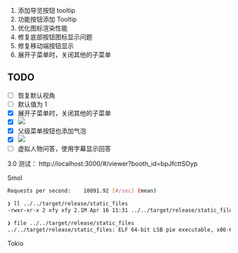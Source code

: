 1. 添加导览按钮 tooltip
2. 功能按钮添加 Tooltip
3. 优化图标渲染性能
4. 修复底部按钮图标显示问题
5. 修复移动端按钮显示
6. 展开子菜单时，关闭其他的子菜单

## TODO

- [ ] 恢复默认视角
- [ ] 默认值为 1
- [x] 展开子菜单时，关闭其他的子菜单
- [x] ![](Pasted%20image%2020240415162013.png)
- [x] 父级菜单按钮也添加气泡
- [x] ![](Pasted%20image%2020240415162043.png)
- [ ] 虚拟人物问答，使用字幕显示回答

3.0 测试： http://localhost:3000/#/viewer?booth_id=bpJfcttSOyp

Smol

```bash
Requests per second:    10091.92 [#/sec] (mean)

❯ ll ../../target/release/static_files
-rwxr-xr-x 2 xfy xfy 2.1M Apr 16 11:31 ../../target/release/static_files

❯ file ../../target/release/static_files
../../target/release/static_files: ELF 64-bit LSB pie executable, x86-64, version 1 (SYSV), dynamically linked, interpreter /lib64/ld-linux-x86-64.so.2, BuildID[sha1]=01193cdc53afac7b1320bce6536dbf20179d247c, for GNU/Linux 4.4.0, stripped
```

Tokio

```bash

```